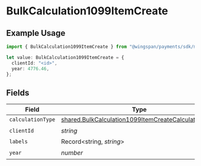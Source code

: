 # BulkCalculation1099ItemCreate

## Example Usage

```typescript
import { BulkCalculation1099ItemCreate } from "@wingspan/payments/sdk/models/shared";

let value: BulkCalculation1099ItemCreate = {
  clientId: "<id>",
  year: 4776.46,
};
```

## Fields

| Field                                                                                                                             | Type                                                                                                                              | Required                                                                                                                          | Description                                                                                                                       |
| --------------------------------------------------------------------------------------------------------------------------------- | --------------------------------------------------------------------------------------------------------------------------------- | --------------------------------------------------------------------------------------------------------------------------------- | --------------------------------------------------------------------------------------------------------------------------------- |
| `calculationType`                                                                                                                 | [shared.BulkCalculation1099ItemCreateCalculationType](../../../sdk/models/shared/bulkcalculation1099itemcreatecalculationtype.md) | :heavy_minus_sign:                                                                                                                | N/A                                                                                                                               |
| `clientId`                                                                                                                        | *string*                                                                                                                          | :heavy_check_mark:                                                                                                                | N/A                                                                                                                               |
| `labels`                                                                                                                          | Record<string, *string*>                                                                                                          | :heavy_minus_sign:                                                                                                                | N/A                                                                                                                               |
| `year`                                                                                                                            | *number*                                                                                                                          | :heavy_check_mark:                                                                                                                | N/A                                                                                                                               |